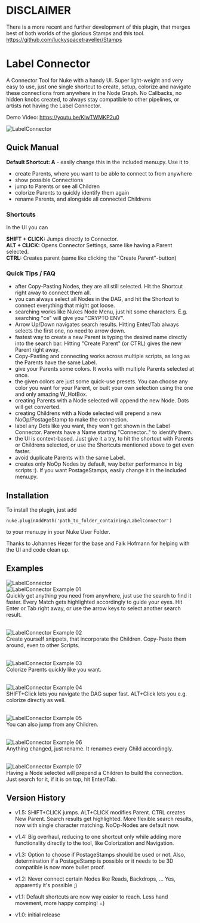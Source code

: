 # DISCLAIMER
There is a more recent and further development of this plugin, that merges best of both worlds of the glorious Stamps and this tool.
https://github.com/luckyspacetraveller/Stamps

# Label Connector
A Connector Tool for Nuke with a handy UI. Super light-weight and very easy to use, just one single shortcut to create, setup, colorize and navigate these connections from anywhere in the Node Graph. No Callbacks, no hidden knobs created, to always stay compatible to other pipelines, or artists not having the Label Connector.

Demo Video:
https://youtu.be/KIwTWMKP2u0

![LabelConnector](./.pictures/LabelConnectorMain.png)


## Quick Manual


**Default Shortcut: A** - easily change this in the included menu.py. Use it to
- create Parents, where you want to be able to connect to from anywhere
- show possible Connections
- jump to Parents or see all Children
- colorize Parents to quickly identify them again
- rename Parents, and alongside all connected Childrens

### Shortcuts
In the UI you can

**SHIFT + CLICK:** Jumps directly to Connector.\
**ALT + CLICK:** Opens Connector Settings, same like having a Parent selected.\
**CTRL:** Creates parent (same like clicking the "Create Parent"-button)

### Quick Tips / FAQ
- after Copy-Pasting Nodes, they are all still selected. Hit the Shortcut right away to connect them all.
- you can always select all Nodes in the DAG, and hit the Shortcut to connect everything that might got loose.
- searching works like Nukes Node Menu, just hit some characters. E.g. searching "ce" will give you "CRYPTO ENV".
- Arrow Up/Down navigates search results. Hitting Enter/Tab always selects the first one, no need to arrow down.
- fastest way to create a new Parent is typing the desired name directly into the search bar. Hitting "Create Parent" (or CTRL) gives the new Parent right away.
- Copy-Pasting and connecting works across multiple scripts, as long as the Parents have the same Label.
- give your Parents some colors. It works with multiple Parents selected at once.
- the given colors are just some quick-use presets. You can choose any color you want for your Parent, or built your own selection using the one and only amazing W_HotBox.
- creating Parents with a Node selected will append the new Node. Dots will get converted.
- creating Childrens with a Node selected will prepend a new NoOp/PostageStamp to make the connection.
- label any Dots like you want, they won't get shown in the Label Connector. Parents have a Name starting "Connector.." to identify them.
- the UI is context-based. Just give it a try, to hit the shortcut with Parents or Childrens selected, or use the Shortcuts mentioned above to get even faster.
- avoid duplicate Parents with the same Label.
- creates only NoOp Nodes by default, way better performance in big scripts :). If you want PostageStamps, easily change it in the included menu.py.

## Installation
To install the plugin, just add

```
nuke.pluginAddPath('path_to_folder_containing/LabelConnector')
```
to your menu.py in your Nuke User Folder.

Thanks to Johannes Hezer for the base and Falk Hofmann for helping with the UI and code clean up.

## Examples

![LabelConnector](./.pictures/LabelConnectorMain.png)\
![LabelConnector Example 01](./.pictures/LabelConnector01.png)\
Quickly get anything you need from anywhere, just use the search to find it faster. Every Match gets highlighted accordingly to guide your eyes. Hit Enter or Tab right away, or use the arrow keys to select another search result.
<br>
<br>

![LabelConnector Example 02](./.pictures/LabelConnector02.png)\
Create yourself snippets, that incorporate the Children. Copy-Paste them around, even to other Scripts.
<br>
<br>

![LabelConnector Example 03](./.pictures/LabelConnector03.png)\
Colorize Parents quickly like you want.
<br>
<br>

![LabelConnector Example 04](./.pictures/LabelConnector04.png)\
SHIFT+Click lets you navigate the DAG super fast. ALT+Click lets you e.g. colorize directly as well.
<br>
<br>

![LabelConnector Example 05](./.pictures/LabelConnector05.png)\
You can also jump from any Children.
<br>
<br>

![LabelConnector Example 06](./.pictures/LabelConnector06.png)\
Anything changed, just rename. It renames every Child accordingly.
<br>
<br>

![LabelConnector Example 07](./.pictures/LabelConnector07.png)\
Having a Node selected will prepend a Children to build the connection. Just search for it, if it is on top, hit Enter/Tab. 

## Version History

- v1.5: SHIFT+CLICK jumps. ALT+CLICK modifies Parent. CTRL creates New Parent. Search results get highlighted. More flexible search results, now with single character matching. NoOp-Nodes are default now.

- v1.4: Big overhaul, reducing to one shortcut only while adding more functionality directly to the tool, like Colorization and Navigation. 

- v1.3: Option to choose if PostageStamps should be used or not. Also, determination if a PostageStamp is possible or it needs to be 3D compatible is now more bullet proof. 

- v1.2: Never connect certain Nodes like Reads, Backdrops, ... Yes, apparently it's possible ;)

- v1.1: Default shortcuts are now way easier to reach. Less hand movement, more happy comping! =)

- v1.0: initial release
